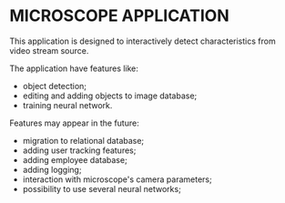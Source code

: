 # MICROSCOPE APPLICATION
This application is designed to interactively detect characteristics from video stream source.

The application have features like:
* object detection;
* editing and adding objects to image database;
* training neural network.

Features may appear in the future:
* migration to relational database;
* adding user tracking features;
* adding employee database;
* adding logging;
* interaction with microscope's camera parameters;
* possibility to use several neural networks;

